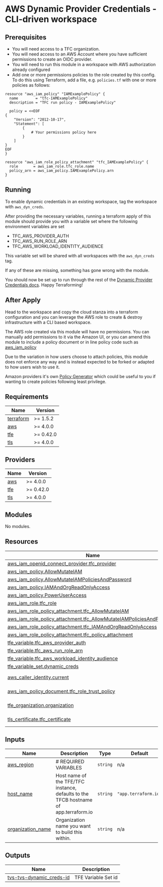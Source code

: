 # AWS Dynamic Provider Credentials - CLI-driven workspace

## Prerequisites
- You will need access to a TFC organization.
- You will need access to an AWS Account where you have sufficient permissions to create an OIDC provider.
- You will need to run this module in a workspace with AWS authorization already configured
- Add one or more permissions policies to the role created by this config. To do this using Terraform, add a file, e.g. `policies.tf` with one or more policies as follows:

```
resource "aws_iam_policy" "IAMExamplePolicy" {
  name        = "tfc-IAMExamplePolicy"
  description = "TFC run policy - IAMExamplePolicy"

  policy = <<EOF
{
    "Version": "2012-10-17",
    "Statement": [
        {
            # Your permissions policy here
        }
    ]
}
EOF
}

resource "aws_iam_role_policy_attachment" "tfc_IAMExamplePolicy" {
  role       = aws_iam_role.tfc_role.name
  policy_arn = aws_iam_policy.IAMExamplePolicy.arn
}
```

## Running

To enable dynamic credentials in an existing workspace, tag the workspace with `aws_dyn_creds`.

After providing the necessary variables, running a terraform apply of this module should provide you with a variable set where the following environment variables are set

- TFC_AWS_PROVIDER_AUTH
- TFC_AWS_RUN_ROLE_ARN
- TFC_AWS_WORKLOAD_IDENTITY_AUDIENCE

This variable set will be shared with all workspaces with the `aws_dyn_creds` tag.

If any of these are missing, something has gone wrong with the module.

You should now be set up to run through the rest of the [Dynamic Provider Credentials docs](https://developer.hashicorp.com/terraform/cloud-docs/workspaces/dynamic-provider-credentials/aws-configuration). Happy Terraforming!

## After Apply

Head to the workspace and copy the cloud stanza into a terraform configuration and you can leverage the AWS role to create & destroy infrastructure with a CLI based workspace.

The AWS role created via this module will have no permissions. You can manually add permissions to it via the Amazon UI, or you can amend this module to include a policy document or in line policy code such as [aws_iam_policy](https://registry.terraform.io/providers/hashicorp/aws/latest/docs/resources/iam_policy)

Due to the variation in how users choose to attach policies, this module does not enforce any way and is instead expected to be forked or adapted to how users wish to use it.

Amazon providers it's own [Policy Generator](https://awspolicygen.s3.amazonaws.com/policygen.html) which could be useful to you if wanting to create policies following least privilege.

<!-- BEGIN_TF_DOCS -->
## Requirements

| Name | Version |
|------|---------|
| <a name="requirement_terraform"></a> [terraform](#requirement\_terraform) | >= 1.5.2 |
| <a name="requirement_aws"></a> [aws](#requirement\_aws) | >= 4.0.0 |
| <a name="requirement_tfe"></a> [tfe](#requirement\_tfe) | >= 0.42.0 |
| <a name="requirement_tls"></a> [tls](#requirement\_tls) | >= 4.0.0 |

## Providers

| Name | Version |
|------|---------|
| <a name="provider_aws"></a> [aws](#provider\_aws) | >= 4.0.0 |
| <a name="provider_tfe"></a> [tfe](#provider\_tfe) | >= 0.42.0 |
| <a name="provider_tls"></a> [tls](#provider\_tls) | >= 4.0.0 |

## Modules

No modules.

## Resources

| Name | Type |
|------|------|
| [aws_iam_openid_connect_provider.tfc_provider](https://registry.terraform.io/providers/hashicorp/aws/latest/docs/resources/iam_openid_connect_provider) | resource |
| [aws_iam_policy.AllowMutateIAM](https://registry.terraform.io/providers/hashicorp/aws/latest/docs/resources/iam_policy) | resource |
| [aws_iam_policy.AllowMutateIAMPoliciesAndPassword](https://registry.terraform.io/providers/hashicorp/aws/latest/docs/resources/iam_policy) | resource |
| [aws_iam_policy.IAMAndOrgReadOnlyAccess](https://registry.terraform.io/providers/hashicorp/aws/latest/docs/resources/iam_policy) | resource |
| [aws_iam_policy.PowerUserAccess](https://registry.terraform.io/providers/hashicorp/aws/latest/docs/resources/iam_policy) | resource |
| [aws_iam_role.tfc_role](https://registry.terraform.io/providers/hashicorp/aws/latest/docs/resources/iam_role) | resource |
| [aws_iam_role_policy_attachment.tfc_AllowMutateIAM](https://registry.terraform.io/providers/hashicorp/aws/latest/docs/resources/iam_role_policy_attachment) | resource |
| [aws_iam_role_policy_attachment.tfc_AllowMutateIAMPoliciesAndPassword](https://registry.terraform.io/providers/hashicorp/aws/latest/docs/resources/iam_role_policy_attachment) | resource |
| [aws_iam_role_policy_attachment.tfc_IAMAndOrgReadOnlyAccess](https://registry.terraform.io/providers/hashicorp/aws/latest/docs/resources/iam_role_policy_attachment) | resource |
| [aws_iam_role_policy_attachment.tfc_policy_attachment](https://registry.terraform.io/providers/hashicorp/aws/latest/docs/resources/iam_role_policy_attachment) | resource |
| [tfe_variable.tfc_aws_provider_auth](https://registry.terraform.io/providers/hashicorp/tfe/latest/docs/resources/variable) | resource |
| [tfe_variable.tfc_aws_run_role_arn](https://registry.terraform.io/providers/hashicorp/tfe/latest/docs/resources/variable) | resource |
| [tfe_variable.tfc_aws_workload_identity_audience](https://registry.terraform.io/providers/hashicorp/tfe/latest/docs/resources/variable) | resource |
| [tfe_variable_set.dynamic_creds](https://registry.terraform.io/providers/hashicorp/tfe/latest/docs/resources/variable_set) | resource |
| [aws_caller_identity.current](https://registry.terraform.io/providers/hashicorp/aws/latest/docs/data-sources/caller_identity) | data source |
| [aws_iam_policy_document.tfc_role_trust_policy](https://registry.terraform.io/providers/hashicorp/aws/latest/docs/data-sources/iam_policy_document) | data source |
| [tfe_organization.organization](https://registry.terraform.io/providers/hashicorp/tfe/latest/docs/data-sources/organization) | data source |
| [tls_certificate.tfc_certificate](https://registry.terraform.io/providers/hashicorp/tls/latest/docs/data-sources/certificate) | data source |

## Inputs

| Name | Description | Type | Default | Required |
|------|-------------|------|---------|:--------:|
| <a name="input_aws_region"></a> [aws\_region](#input\_aws\_region) | # REQUIRED VARIABLES | `string` | n/a | yes |
| <a name="input_host_name"></a> [host\_name](#input\_host\_name) | Host name of the TFE/TFC instance, defaults to the TFCB hostname of app.terraform.io | `string` | `"app.terraform.io"` | no |
| <a name="input_organization_name"></a> [organization\_name](#input\_organization\_name) | Organization name you want to build this within. | `string` | n/a | yes |

## Outputs

| Name | Description |
|------|-------------|
| <a name="output_tvs-tvs-dynamic_creds-id"></a> [tvs-tvs-dynamic\_creds-id](#output\_tvs-tvs-dynamic\_creds-id) | TFE Variable Set id |
<!-- END_TF_DOCS -->